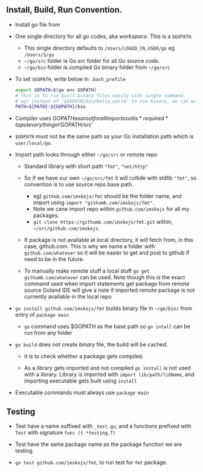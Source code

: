 ## Install, Build, Run Convention.
* Install go file from

* One single directory for all go codes, aka *workspace*. This is a `$GOPATH`.
    * This single directory defaults to `/Users/LOGED_IN_USER/go` eg `/Users/S/go`
    * `~/go/src` folder is Go src folder for all Go source code.
    * `~/go/bin` folder is compiled Go binary folder from `~/go/src`
    
* To set `$GOPATH`, write below in `.bash_profile`
    ```bash
    export GOPATH=$(go env GOPATH)
    # This is to run built binary files easily with single command.
    # eg) instead of '$GOPATH/bin/hello_world' to run binary, we can write just 'hello_world'
    PATH=${PATH}:${GOPATH}/bin 
    ```

* Compiler uses $GOPATH as a root for all imports so it is *required* to put everything in '$GOPATH/src'

* `$GOPATH` must not be the same path as your Go installation path which is `user/local/go`.

* Import path looks through either `~/go/src` or remote repo

    * Standard library with short path `"fmt"`, `"net/http"`
    
    * So if we have our own `~/go/src/fmt` it will collide with stdlib `"fmt"`, so convention is to use source repo base path.
        * eg) `github.com/imskojs/fmt` should be the folder name, and import using `import "githumb.com/imskojs/fmt"`.
        * Note we cane import repo within `github.com/imskojs` for all my packages. 
        * `git clone https://githumb.com/imskojs/fmt.git` within, `~/src/github.com/imskojs`.
        
    * If package is not available at local directory, it will fetch from, in this case, github.com.
    This is why we name a folder with `github.com/whatever` so it will be easier to get and post to github if need to be in the future.
    
    * To manually make remote stuff a local stuff `go get githumb.com/whatever` can be used. 
    Note though this is the exact command used when import statements get package from remote source
    Goland IDE will give a note if imported remote package is not currently available in the local repo
        
* `go install github.com/imskojs/fmt` builds binary file in `~/go/bin/` from entry of `package main`
    * `go` command uses $GOPATH as the base path so `go intall` can be run from any folder
   
* `go build` does not create *binary* file, the build will be cached.
    * it is to check whether a package gets compiled.
    
    * As a library gets imported and not compiled `go install` is not used with a library.
    Library is imported with `import lib/path/libName`, and importing executable gets built using `install`
    
* Executable commands must always use `package main`

## Testing
* Test have a name suffixed with `_test.go`, and a functions prefixed with `Test` with signature `func (t *testing.T)`

* Test have the same package name as the package function we are testing.

* `go test github.com/imskojs/fmt`, to run test for `fmt` package.

